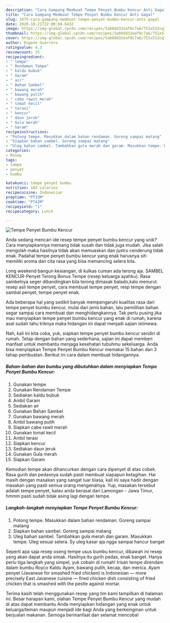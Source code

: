 ```yaml
---
description: "Cara Gampang Membuat Tempe Penyet Bumbu Kencur Anti Gagal"
title: "Cara Gampang Membuat Tempe Penyet Bumbu Kencur Anti Gagal"
slug: 1675-cara-gampang-membuat-tempe-penyet-bumbu-kencur-anti-gagal
date: 2020-10-21T22:00:04.643Z
image: https://img-global.cpcdn.com/recipes/5ab0dd32eaf0c7a6/751x532cq70/tempe-penyet-bumbu-kencur-foto-resep-utama.jpg
thumbnail: https://img-global.cpcdn.com/recipes/5ab0dd32eaf0c7a6/751x532cq70/tempe-penyet-bumbu-kencur-foto-resep-utama.jpg
cover: https://img-global.cpcdn.com/recipes/5ab0dd32eaf0c7a6/751x532cq70/tempe-penyet-bumbu-kencur-foto-resep-utama.jpg
author: Eugene Guerrero
ratingvalue: 4.3
reviewcount: 15
recipeingredient:
- " tempe"
- " Rendaman Tempe"
- " kaldu bubuk"
- " Garam"
- " air"
- " Bahan Sambel"
- " bawang merah"
- " bawang putih"
- " cabe rawit merah"
- " tomat kecil"
- " terasi"
- " kencur"
- " daun jeruk"
- " Gula merah"
- " Garam"
recipeinstructions:
- "Potong tempe. Masukkan dalam bahan rendaman. Goreng sampai matang"
- "Siapkan bahan sambel. Goreng sampai matang"
- "Uleg bahan sambel. Tambahkan gula merah dan garam. Masukkan tempe. Uleg sesuai selera. Sy uleg kasar aja ngga sampai hancur banget"
categories:
- Resep
tags:
- tempe
- penyet
- bumbu

katakunci: tempe penyet bumbu 
nutrition: 183 calories
recipecuisine: Indonesian
preptime: "PT33M"
cooktime: "PT42M"
recipeyield: "1"
recipecategory: Lunch

---
```



![Tempe Penyet Bumbu Kencur](https://img-global.cpcdn.com/recipes/5ab0dd32eaf0c7a6/751x532cq70/tempe-penyet-bumbu-kencur-foto-resep-utama.jpg)

Anda sedang mencari ide resep tempe penyet bumbu kencur yang unik? Cara menyiapkannya memang tidak susah dan tidak juga mudah. Jika salah mengolah maka hasilnya tidak akan memuaskan dan justru cenderung tidak enak. Padahal tempe penyet bumbu kencur yang enak harusnya sih memiliki aroma dan cita rasa yang bisa memancing selera kita.

Long weekend bangun kesiangan, di kulkas cuman ada terong aja. SAMBEL KENCUR-Penyet Terong Bonus Tempe (resep keluarga ayahku). Rasa sambelnya seger dibandingkan bila terong dimasak balado,kalo menurut. resep asli tempe penyet, cara membuat tempe penyet, resp tempe dengan sambal penyet, tempe penyet enak.

Ada beberapa hal yang sedikit banyak mempengaruhi kualitas rasa dari tempe penyet bumbu kencur, mulai dari jenis bahan, lalu pemilihan bahan segar sampai cara membuat dan menghidangkannya. Tak perlu pusing jika mau menyiapkan tempe penyet bumbu kencur yang enak di rumah, karena asal sudah tahu triknya maka hidangan ini dapat menjadi sajian istimewa.


Nah, kali ini kita coba, yuk, siapkan tempe penyet bumbu kencur sendiri di rumah. Tetap dengan bahan yang sederhana, sajian ini dapat memberi manfaat untuk membantu menjaga kesehatan tubuhmu sekeluarga. Anda bisa menyiapkan Tempe Penyet Bumbu Kencur memakai 15 bahan dan 3 tahap pembuatan. Berikut ini cara dalam membuat hidangannya.

<!--inarticleads1-->

##### Bahan-bahan dan bumbu yang dibutuhkan dalam menyiapkan Tempe Penyet Bumbu Kencur:

1. Gunakan  tempe
1. Gunakan  Rendaman Tempe
1. Sediakan  kaldu bubuk
1. Ambil  Garam
1. Sediakan  air
1. Gunakan  Bahan Sambel
1. Gunakan  bawang merah
1. Ambil  bawang putih
1. Siapkan  cabe rawit merah
1. Gunakan  tomat kecil
1. Ambil  terasi
1. Siapkan  kencur
1. Sediakan  daun jeruk
1. Gunakan  Gula merah
1. Siapkan  Garam


Kemudian tempe akan dihancurkan dengan cara dipenyet di atas cobek. Rasa gurih dan pedasnya sudah pasti membuat siapapun ketagihan. Hai masih dengan masakan yang sangat luar biasa, kali ini saya hadir dengan masakan yang pasti semua orang mengenalnya. Yup, masakan tersebut adalah tempe penyet, kalau anda berasal dari Lamongan - Jawa Timur, hmmm pasti sudah tidak asing lagi dengan tempe. 

<!--inarticleads2-->

##### Langkah-langkah menyiapkan Tempe Penyet Bumbu Kencur:

1. Potong tempe. Masukkan dalam bahan rendaman. Goreng sampai matang
1. Siapkan bahan sambel. Goreng sampai matang
1. Uleg bahan sambel. Tambahkan gula merah dan garam. Masukkan tempe. Uleg sesuai selera. Sy uleg kasar aja ngga sampai hancur banget


Seperti apa saja resep oseng tempe usus bumbu kencur, dibawah ini resep yang akan dapat anda simak. Hasilnya itu gurih pedas, enak banget. Hanya perlu tiga langkah yang simpel, yuk cobain di rumah! Irisan tempe direndam dalam bumbu Royco Kaldu Ayam, bawang putih, kecap, dan merica. Ayam penyet (Javanese for smashed fried chicken) is Indonesian — more precisely East Javanese cuisine — fried chicken dish consisting of fried chicken that is smashed with the pestle against mortar. 

Terima kasih telah menggunakan resep yang tim kami tampilkan di halaman ini. Besar harapan kami, olahan Tempe Penyet Bumbu Kencur yang mudah di atas dapat membantu Anda menyiapkan hidangan yang enak untuk keluarga/teman maupun menjadi ide bagi Anda yang berkeinginan untuk berjualan makanan. Semoga bermanfaat dan selamat mencoba!
